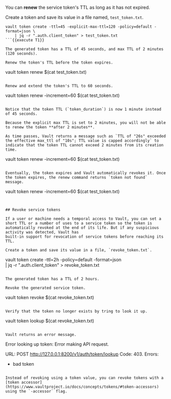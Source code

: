 You can **renew** the service token's TTL as long as it has not expired.

Create a token and save its value in a file named, `test_token.txt`.

```
vault token create -ttl=45 -explicit-max-ttl=120 -policy=default -format=json \
    | jq -r ".auth.client_token" > test_token.txt
```{{execute T1}}

The generated token has a TTL of 45 seconds, and max TTL of 2 minutes (120 seconds).

Renew the token's TTL before the token expires.

```
vault token renew $(cat test_token.txt)
```{{execute T1}}

Renew and extend the token's TTL to 60 seconds.

```
vault token renew -increment=60 $(cat test_token.txt)
```{{execute T1}}

Notice that the token TTL (`token_duration`) is now 1 minute instead of 45 seconds.

Because the explicit max TTL is set to 2 minutes, you will not be able to renew the token **after 2 minutes**.

As time passes, Vault returns a message such as `TTL of "26s" exceeded the effective max_ttl of "10s"; TTL value is capped accordingly` to indicate that the token TTL cannot exceed 2 minutes from its creation time.

```
vault token renew -increment=60 $(cat test_token.txt)
```{{execute T1}}

Eventually, the token expires and Vault automatically revokes it. Once the token expires, the renew command returns `token not found` message.

```
vault token renew -increment=60 $(cat test_token.txt)
```{{execute T1}}


## Revoke service tokens

If a user or machine needs a temporal access to Vault, you can set a short TTL or a number of uses to a service token so the token is automatically revoked at the end of its life. But if any suspicious activity was detected, Vault has
built-in support for revocation of service tokens before reaching its TTL.

Create a token and save its value in a file, `revoke_token.txt`.

```
vault token create -ttl=2h -policy=default -format=json \
    | jq -r ".auth.client_token" > revoke_token.txt
```{{execute T1}}

The generated token has a TTL of 2 hours.

Revoke the generated service token.

```
vault token revoke $(cat revoke_token.txt)
```{{execute T1}}

Verify that the token no longer exists by tring to look it up.

```
vault token lookup $(cat revoke_token.txt)
```{{execute T1}}

Vault returns an error message.

```
Error looking up token: Error making API request.

URL: POST http://127.0.0.1:8200/v1/auth/token/lookup
Code: 403. Errors:

* bad token
```

Instead of revoking using a token value, you can revoke tokens with a [token accessor](https://www.vaultproject.io/docs/concepts/tokens/#token-accessors) using the `-accessor` flag.
